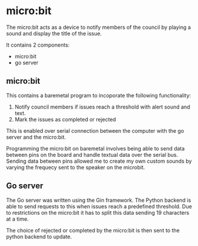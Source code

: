 # micro:bit

The micro:bit acts as a device to notify members of the council by playing a sound and display the title of the issue.

It contains 2 components:
- micro:bit
- go server

## micro:bit

This contains a baremetal program to incoporate the following functionality:

1. Notify council members if issues reach a threshold with alert sound and text.
2. Mark the issues as completed or rejected

This is enabled over serial connection between the computer with the go server and the micro:bit.

Programming the micro:bit on baremetal involves being able to send data between pins on the board and handle textual data over the serial bus. Sending data between pins allowed me to create my own custom sounds by varying the frequecy sent to the speaker on the microbit.

## Go server

The Go server was written using the Gin framework. The Python backend is able to send requests to this when issues reach a predefined threshold. Due to restrictions on the micro:bit it has to split this data sending 19 characters at a time.

The choice of rejected or completed by the micro:bit is then sent to the python backend to update.


